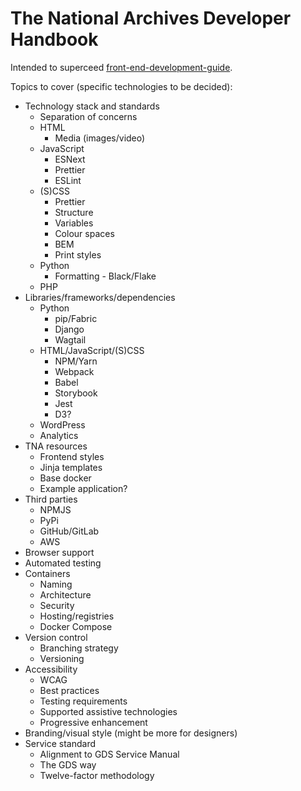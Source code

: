 # The National Archives Developer Handbook

Intended to superceed [front-end-development-guide](https://github.com/nationalarchives/front-end-development-guide).

Topics to cover (specific technologies to be decided):

- Technology stack and standards
    - Separation of concerns
    - HTML
        - Media (images/video)
    - JavaScript
        - ESNext
        - Prettier
        - ESLint
    - (S)CSS
        - Prettier
        - Structure
        - Variables
        - Colour spaces
        - BEM
        - Print styles
    - Python
        - Formatting - Black/Flake
    - PHP
- Libraries/frameworks/dependencies
    - Python
        - pip/Fabric
        - Django
        - Wagtail
    - HTML/JavaScript/(S)CSS
        - NPM/Yarn
        - Webpack
        - Babel
        - Storybook
        - Jest
        - D3?
    - WordPress
    - Analytics
- TNA resources
    - Frontend styles
    - Jinja templates
    - Base docker
    - Example application?
- Third parties
    - NPMJS
    - PyPi
    - GitHub/GitLab
    - AWS
- Browser support
- Automated testing
- Containers
    - Naming
    - Architecture
    - Security
    - Hosting/registries
    - Docker Compose
- Version control
    - Branching strategy
    - Versioning
- Accessibility
    - WCAG
    - Best practices
    - Testing requirements
    - Supported assistive technologies
    - Progressive enhancement
- Branding/visual style (might be more for designers)
- Service standard
    - Alignment to GDS Service Manual
    - The GDS way
    - Twelve-factor methodology
